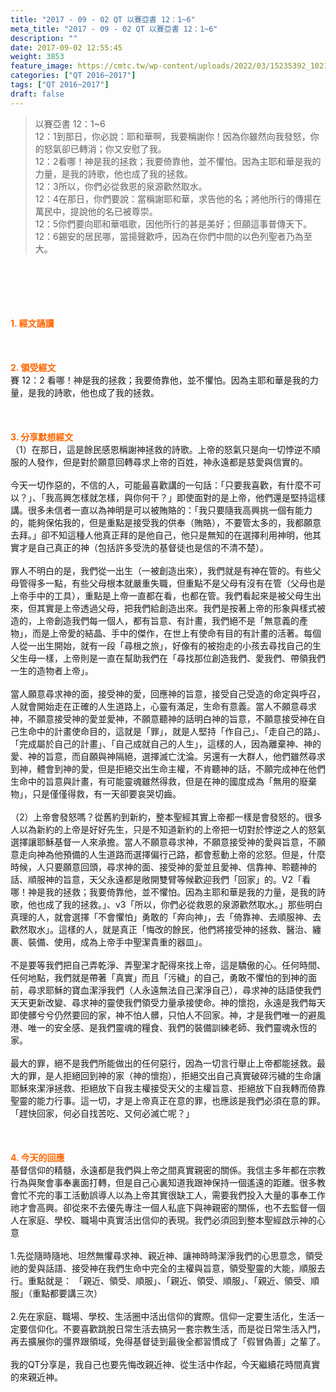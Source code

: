 ```yaml
---
title: "2017 - 09 - 02 QT 以賽亞書 12：1~6"
meta_title: "2017 - 09 - 02 QT 以賽亞書 12：1~6"
description: ""
date: 2017-09-02 12:55:45
weight: 3853
feature_image: https://cmtc.tw/wp-content/uploads/2022/03/15235392_10211799862337740_180693556567566654_o-1.webp
categories: ["QT 2016~2017"]
tags: ["QT 2016~2017"]
draft: false
---
```


<blockquote>以賽亞書 12：1~6<br />
12：1到那日，你必說：耶和華啊，我要稱謝你！因為你雖然向我發怒，你的怒氣卻已轉消；你又安慰了我。<br />
12：2看哪！神是我的拯救；我要倚靠他，並不懼怕。因為主耶和華是我的力量，是我的詩歌，他也成了我的拯救。<br />
12：3所以，你們必從救恩的泉源歡然取水。<br />
12：4在那日，你們要說：當稱謝耶和華，求告他的名；將他所行的傳揚在萬民中，提說他的名已被尊崇。<br />
12：5你們要向耶和華唱歌，因他所行的甚是美好；但願這事普傳天下。<br />
12：6錫安的居民哪，當揚聲歡呼，因為在你們中間的以色列聖者乃為至大。</blockquote><br />
&nbsp;<br />
<br />
&nbsp;<br />
<br />
<span style="color: #ff6600;"><strong>1. </strong><strong>經文誦讀</strong></span><br />
<br />
<span style="color: #ff6600;"><strong> </strong></span><br />
<br />
<span style="color: #ff6600;"><strong>2. </strong><strong>領受經文<br />
</strong></span>賽 12：2 看哪！神是我的拯救；我要倚靠他，並不懼怕。因為主耶和華是我的力量，是我的詩歌，他也成了我的拯救。<br />
<br />
&nbsp;<br />
<br />
<span style="color: #ff6600;"><strong>3. 分享默想經文<br />
</strong></span>（1）在那日，這是餘民感恩稱謝神拯救的詩歌。上帝的怒氣只是向一切悖逆不順服的人發作，但是對於願意回轉尋求上帝的百姓，神永遠都是慈愛與信實的。<br />
<br />
今天一切作惡的，不信的人，可能最喜歡講的一句話：「只要我喜歡，有什麼不可以？」、「我高興怎樣就怎樣，與你何干？」即使面對的是上帝，他們還是堅持這樣講。很多未信者一直以為神明是可以被賄賂的：「我只要隨我高興挑一個有能力的，能夠保佑我的，但是重點是接受我的供奉（賄賂），不要管太多的，我都願意去拜。」卻不知這種人他真正拜的是他自己，他只是無知的在選擇利用神明，他其實才是自己真正的神（包括許多受洗的基督徒也是信的不清不楚）。<br />
<br />
罪人不明白的是，我們從一出生（一被創造出來），我們就是有神在管的。有些父母管得多一點，有些父母根本就嚴重失職，但重點不是父母有沒有在管（父母也是上帝手中的工具），重點是上帝一直都在看，也都在管。我們看起來是被父母生出來，但其實是上帝透過父母，把我們給創造出來。我們是按著上帝的形象與樣式被造的，上帝創造我們每一個人，都有旨意、有計畫，我們絕不是「無意義的產物」，而是上帝愛的結晶、手中的傑作，在世上有使命有目的有計畫的活著。每個人從一出生開始，就有一段「尋根之旅」，好像有的被抱走的小孩去尋找自己的生父生母一樣，上帝則是一直在幫助我們在「尋找那位創造我們、愛我們、帶領我們一生的造物者上帝」。<br />
<br />
當人願意尋求神的面，接受神的愛，回應神的旨意，接受自己受造的命定與呼召，人就會開始走在正確的人生道路上，心靈有滿足，生命有意義。當人不願意尋求神，不願意接受神的愛並愛神，不願意聽神的話明白神的旨意，不願意接受神在自己生命中的計畫使命目的，這就是「罪」，就是人堅持「作自己」、「走自己的路」、「完成屬於自己的計畫」、「自己成就自己的人生」，這樣的人，因為離棄神、神的愛、神的旨意，而自願與神隔絕，選擇滅亡沈淪。另還有一大群人，他們雖然尋求到神，體會到神的愛，但是拒絕交出生命主權，不肯聽神的話，不願完成神在他們生命中的旨意與計畫，有可能靈魂雖然得救，但是在神的國度成為「無用的廢棄物」，只是僅僅得救，有一天卻要哀哭切齒。<br />
<br />
（2）上帝會發怒嗎？從舊約到新約，整本聖經其實上帝都一樣是會發怒的。很多人以為新約的上帝是好好先生，只是不知道新約的上帝把一切對於悖逆之人的怒氣選擇讓耶穌基督一人來承擔。當人不願意尋求神，不願意接受神的愛與旨意，不願意走向神為他預備的人生道路而選擇偏行己路，都會惹動上帝的忿怒。但是，什麼時候，人只要願意回頭，尋求神的面、接受神的愛並且愛神、信靠神、聆聽神的話、順服神的旨意，天父永遠都是敞開雙臂等候歡迎我們「回家」的。V2「看哪！神是我的拯救；我要倚靠他，並不懼怕。因為主耶和華是我的力量，是我的詩歌，他也成了我的拯救。」、v3「所以，你們必從救恩的泉源歡然取水。」那些明白真理的人，就會選擇「不會懼怕」勇敢的「奔向神」，去「倚靠神、去順服神、去歡然取水」。這樣的人，就是真正「悔改的餘民，他們將接受神的拯救、醫治、纏裹、裝備、使用，成為上帝手中聖潔貴重的器皿」。<br />
<br />
不是要等我們把自己弄乾淨、弄聖潔才配得來找上帝，這是驕傲的心。任何時間、任何地點，我們就是帶著「真實」而且「污穢」的自己，勇敢不懼怕的到神的面前，尋求耶穌的寶血潔淨我們（人永遠無法自己潔淨自己），尋求神的話語使我們天天更新改變、尋求神的靈使我們領受力量承接使命。神的懷抱，永遠是我們每天即使髒兮兮仍然要回的家，神不怕人髒，只怕人不回家。神，才是我們唯一的避風港、唯一的安全感、是我們靈魂的糧食、我們的裝備訓練老師、我們靈魂永恆的家。<br />
<br />
最大的罪，絕不是我們所能做出的任何惡行，因為一切言行舉止上帝都能拯救。最大的罪，是人拒絕回到神的家（神的懷抱），拒絕交出自己真實破碎污穢的生命讓耶穌來潔淨拯救、拒絕放下自我主權接受天父的主權旨意、拒絕放下自我轉而倚靠聖靈的能力行事。這一切，才是上帝真正在意的罪，也應該是我們必須在意的罪。「趕快回家，何必自找苦吃、又何必滅亡呢？」<br />
<br />
&nbsp;<br />
<br />
<span style="color: #ff6600;"><strong>4. 今天的回應<br />
</strong></span>基督信仰的精髓，永遠都是我們與上帝之間真實親密的關係。我信主多年都在宗教行為與聚會事奉裏面打轉，但是自己心裏知道我跟神保持一個遙遠的距離。很多教會忙不完的事工活動誤導人以為上帝其實很缺工人，需要我們投入大量的事奉工作祂才會高興。卻從來不去優先專注一個人私底下與神親密的關係，也不去監督一個人在家庭、學校、職場中真實活出信仰的表現。我們必須回到整本聖經啟示神的心意<br />
<br />
1.先從隨時隨地、坦然無懼尋求神、親近神、讓神時時潔淨我們的心思意念，領受祂的愛與話語、接受神在我們生命中完全的主權與旨意，領受聖靈的大能，順服去行。重點就是： 「親近、領受、順服」、「親近、領受、順服」、「親近、領受、順服」（重點都要講三次）<br />
<br />
2.先在家庭、職場、學校、生活圈中活出信仰的實際。信仰一定要生活化，生活一定要信仰化。不要喜歡跳脫日常生活去搞另一套宗教生活，而是從日常生活入門，再去擴展你的彊界跟領域，免得基督徒到最後全都習慣成了「假冒偽善」之輩了。<br />
<br />
我的QT分享是，我自己也要先悔改親近神、從生活中作起，今天繼續花時間真實的來親近神。
        